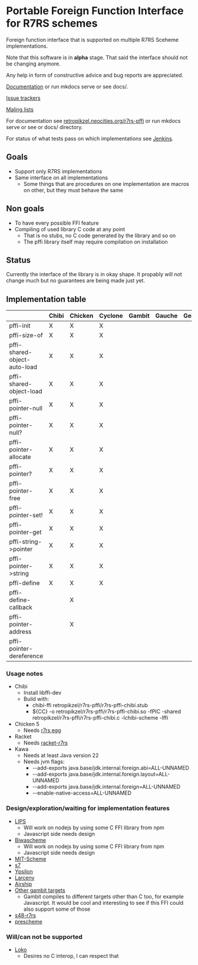 # Portable Foreign Function Interface for R7RS schemes

Foreign function interface that is supported on multiple R7RS Sceheme implementations.

Note that this software is in **alpha** stage. That said the interface should not be changing anymore.

Any help in form of constructive advice and bug reports are appreciated.

[Documentation](https://retropikzel.neocities.org/r7rs-pffi/) or run mkdocs serve or see docs/.

[Issue trackers](https://sr.ht/~retropikzel/r7rs-pffi/trackers)

[Maling lists](https://sr.ht/~retropikzel/r7rs-pffi/lists)

For documentation see [retropikzel.neocities.org/r7rs-pffi](retropikzel.neocities.org/r7rs-pffi)
or run mkdocs serve or see or docs/ directory.

For status of what tests pass on which implementations see
[Jenkins](https://jenkins.staging.scheme.org/job/r7rs-pffi/job/master/).

## Goals

- Support only R7RS implementations
- Same interface on all implementations
  - Some things that are procedures on one implementation are macros on other,
  but they must behave the same

## Non goals

- To have every possible FFI feature
- Compiling of used library C code at any point
    - That is no stubs, no C code generated by the library and so on
    - The pffi library itself may require compilation on installation

## Status

Currently the interface of the library is in okay shape. It propably will not change much but no
guarantees are being made just yet.

## Implementation table

|                                 | Chibi | Chicken | Cyclone |  Gambit | Gauche | Gerbil | Guile | Kawa | Mosh | Racket | Sagittarius | Skint | STklos | tr7 |
| ------------------------------- | ----- | ------- | ------- | ------- | ------ | ------ | ----- | ---- | ---- | ------ | ----------- | ----- | ------ | --- |
| pffi-init                       | X     | X       | X       |         |        |        | X     | X    | X    | X      | X           |       |        |     |
| pffi-size-of                    | X     | X       | X       |         |        |        | X     | X    | X    | X      | X           |       |        |     |
| pffi-shared-object-auto-load    | X     | X       | X       |         |        |        | X     | X    | X    | X      | X           |       |        |     |
| pffi-shared-object-load         | X     | X       | X       |         |        |        | X     | X    | X    | X      | X           |       |        |     |
| pffi-pointer-null               | X     | X       | X       |         |        |        | X     | X    | X    | X      | X           |       |        |     |
| pffi-pointer-null?              | X     | X       | X       |         |        |        | X     | X    | X    | X      | X           |       |        |     |
| pffi-pointer-allocate           | X     | X       | X       |         |        |        | X     | X    | X    | X      | X           |       |        |     |
| pffi-pointer?                   | X     | X       | X       |         |        |        | X     | X    | X    | X      | X           |       |        |     |
| pffi-pointer-free               | X     | X       | X       |         |        |        | X     | X    | X    | X      | X           |       |        |     |
| pffi-pointer-set!               | X     | X       | X       |         |        |        | X     | X    | X    | X      | X           |       |        |     |
| pffi-pointer-get                | X     | X       | X       |         |        |        | X     | X    | X    | X      | X           |       |        |     |
| pffi-string->pointer            | X     | X       | X       |         |        |        | X     | X    | X    | X      | X           |       |        |     |
| pffi-pointer->string            | X     | X       | X       |         |        |        | X     | X    | X    | X      | X           |       |        |     |
| pffi-define                     | X     | X       | X       |         |        |        | X     | X    | X    | X      | X           |       |        |     |
| pffi-define-callback            |       | X       |         |         |        |        | X     |      | X    | X      | X           |       |        |     |
| pffi-pointer-address            |       | X       |         |         |        |        | X     |      |      | X      | X           |       |        |     |
| pffi-pointer-dereference        |       |         |         |         |        |        | X     |      |      | X      | X           |       |        |     |

### Usage notes

- Chibi
    - Install libffi-dev
    - Build with:
      - chibi-ffi retropikzel/r7rs-pffi/r7rs-pffi-chibi.stub
      - ${CC} -o retropikzel/r7rs-pffi/r7rs-pffi-chibi.so -fPIC -shared retropikzel/r7rs-pffi/r7rs-pffi-chibi.c -lchibi-scheme -lffi
- Chicken 5
    - Needs [r7rs egg](https://wiki.call-cc.org/eggref/5/r7rs)
- Racket
    - Needs [racket-r7rs](https://github.com/lexi-lambda/racket-r7rs)
- Kawa
    - Needs at least Java version 22
    - Needs jvm flags:
        - --add-exports java.base/jdk.internal.foreign.abi=ALL-UNNAMED
        - --add-exports java.base/jdk.internal.foreign.layout=ALL-UNNAMED
        - --add-exports java.base/jdk.internal.foreign=ALL-UNNAMED
        - --enable-native-access=ALL-UNNAMED

### Design/exploration/waiting for implementation features

- [LIPS](https://lips.js.org/)
    - Will work on nodejs by using some C FFI library from npm
    - Javascript side needs design
- [Biwascheme](https://www.biwascheme.org/)
    - Will work on nodejs by using some C FFI library from npm
    - Javascript side needs design
- [MIT-Scheme](https://www.gnu.org/software/mit-scheme/)
- [s7](https://scheme.fail://ccrma.stanford.edu/software/snd/snd/s7.html)
- [Ypsilon](http://www.littlewingpinball.com/doc/en/ypsilon/)
- [Larceny](https://larcenists.org/)
- [Airship](https://gitlab.com/mbabich/airship-scheme)
- [Other gambit targets](https://gambitscheme.org/)
  - Gambit compiles to different targets other than C too, for example Javascript. It would be cool
  and interesting to see if this FFI could also support some of those
- [s48-r7rs](https://codeberg.org/prescheme/s48-r7rs)
- [prescheme](https://codeberg.org/prescheme/prescheme)

### Will/can not be supported

- [Loko](https://scheme.fail/)
    - Desires no C interop, I can respect that
